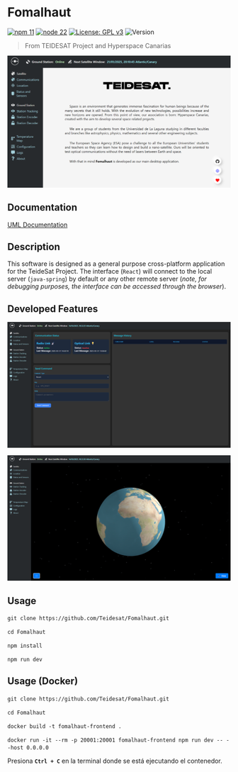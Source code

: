 # Fomalhaut

[![npm 11](https://img.shields.io/badge/npm-11-blue.svg)](https://nodejs.org/es/download/)
[![node 22](https://img.shields.io/badge/node-22-blue.svg)](https://nodejs.org/es/download/)
[![License: GPL v3](https://img.shields.io/badge/License-GPLv3-green.svg)](https://www.gnu.org/licenses/gpl-3.0)
![Version](https://img.shields.io/badge/alpha-0.0.0-yellow.svg)

> From TEIDESAT Project and Hyperspace Canarias

![Home screen shot](src/assets/homeScreenShot.png)

## Documentation

[UML Documentation](https://drive.google.com/file/d/13AXM-qIjfROxe5EaNRkCwk9KPloPaoG-/view?usp=sharing)

## Description

This software is designed as a general purpose cross-platform application for the TeideSat Project. The interface (`React`)
will connect to the local server (`java-spring`) by default or any other remote server (_note, for debugging purposes, the
interface can be accessed through the browser_).

## Developed Features

![Communications screen shot](src/assets/CommunicationsScreenShot.png)

![Location screen shot](src/assets/LocationScreenShot.png)

## Usage

`git clone https://github.com/Teidesat/Fomalhaut.git`

`cd Fomalhaut`

`npm install`

`npm run dev`

## Usage (Docker)

`git clone https://github.com/Teidesat/Fomalhaut.git`

`cd Fomalhaut`

`docker build -t fomalhaut-frontend .`

`docker run -it --rm -p 20001:20001 fomalhaut-frontend npm run dev -- --host 0.0.0.0`

Presiona **`Ctrl + C`** en la terminal donde se está ejecutando el contenedor.
